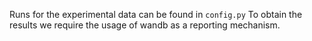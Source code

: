 Runs for the experimental data can be found in `config.py`
To obtain the results we require the usage of wandb as a reporting mechanism.
